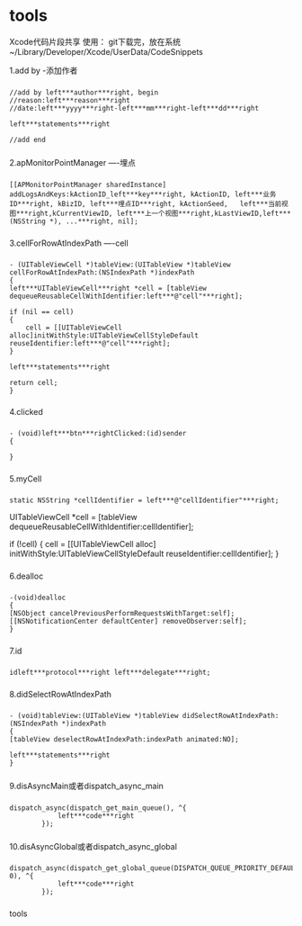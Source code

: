 tools
=====

Xcode代码片段共享
使用：
    git下载完，放在系统~/Library/Developer/Xcode/UserData/CodeSnippets

1.add by	-添加作者
###
    //add by left***author***right, begin
    //reason:left***reason***right
    //date:left***yyyy***right-left***mm***right-left***dd***right
    
    left***statements***right
    
    //add end
###

2.apMonitorPointManager	—-埋点
###
	[[APMonitorPointManager sharedInstance] addLogsAndKeys:kActionID_left***key***right, kActionID, left***业务ID***right, kBizID, left***埋点ID***right, kActionSeed,   left***当前视图***right,kCurrentViewID, left***上一个视图***right,kLastViewID,left***(NSString *), ...***right, nil];
###


3.cellForRowAtIndexPath	—-cell
###
	- (UITableViewCell *)tableView:(UITableView *)tableView cellForRowAtIndexPath:(NSIndexPath *)indexPath
	{
    left***UITableViewCell***right *cell = [tableView dequeueReusableCellWithIdentifier:left***@"cell"***right];
    
    if (nil == cell)
    {
        cell = [[UITableViewCell alloc]initWithStyle:UITableViewCellStyleDefault reuseIdentifier:left***@"cell"***right];
    }
    
    left***statements***right
    
    return cell;
	}
###

4.clicked
###
	- (void)left***btn***rightClicked:(id)sender
	{
    
	}
###

5.myCell
###
	static NSString *cellIdentifier = left***@"cellIdentifier"***right;
UITableViewCell *cell = [tableView dequeueReusableCellWithIdentifier:cellIdentifier];

if (!cell)
{
    cell = [[UITableViewCell alloc] initWithStyle:UITableViewCellStyleDefault reuseIdentifier:cellIdentifier];
	}
###

6.dealloc
###
	-(void)dealloc
	{
    [NSObject cancelPreviousPerformRequestsWithTarget:self];
    [[NSNotificationCenter defaultCenter] removeObserver:self];
	}
###

7.id
###
	idleft***protocol***right left***delegate***right;
###

8.didSelectRowAtIndexPath
###
	- (void)tableView:(UITableView *)tableView didSelectRowAtIndexPath:(NSIndexPath *)indexPath
	{
    [tableView deselectRowAtIndexPath:indexPath animated:NO];
    
    left***statements***right
	}
###

9.disAsyncMain或者dispatch_async_main
###
	dispatch_async(dispatch_get_main_queue(), ^{
                left***code***right
            });
###

10.disAsyncGlobal或者dispatch_async_global
###
	dispatch_async(dispatch_get_global_queue(DISPATCH_QUEUE_PRIORITY_DEFAULT, 0), ^{
                left***code***right
            });
###


tools
